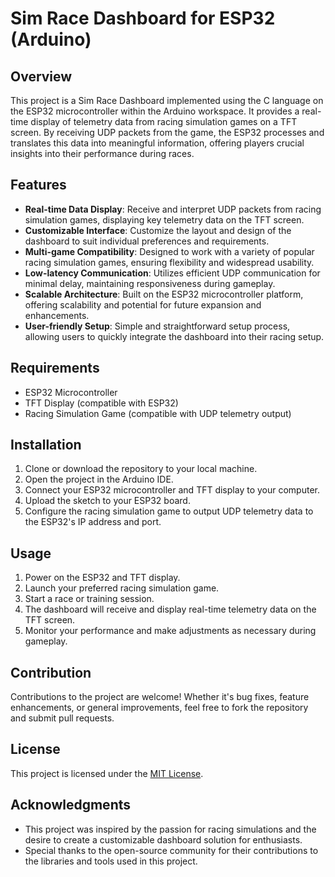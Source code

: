 # Sim Race Dashboard for ESP32 (Arduino)

<!--![Sim Race Dashboard](dashboard_image.jpg)-->

## Overview
This project is a Sim Race Dashboard implemented using the C language on the ESP32 microcontroller within the Arduino workspace. It provides a real-time display of telemetry data from racing simulation games on a TFT screen. By receiving UDP packets from the game, the ESP32 processes and translates this data into meaningful information, offering players crucial insights into their performance during races.

## Features
- **Real-time Data Display**: Receive and interpret UDP packets from racing simulation games, displaying key telemetry data on the TFT screen.
- **Customizable Interface**: Customize the layout and design of the dashboard to suit individual preferences and requirements.
- **Multi-game Compatibility**: Designed to work with a variety of popular racing simulation games, ensuring flexibility and widespread usability.
- **Low-latency Communication**: Utilizes efficient UDP communication for minimal delay, maintaining responsiveness during gameplay.
- **Scalable Architecture**: Built on the ESP32 microcontroller platform, offering scalability and potential for future expansion and enhancements.
- **User-friendly Setup**: Simple and straightforward setup process, allowing users to quickly integrate the dashboard into their racing setup.

## Requirements
- ESP32 Microcontroller
- TFT Display (compatible with ESP32)
- Racing Simulation Game (compatible with UDP telemetry output)

## Installation
1. Clone or download the repository to your local machine.
2. Open the project in the Arduino IDE.
3. Connect your ESP32 microcontroller and TFT display to your computer.
4. Upload the sketch to your ESP32 board.
5. Configure the racing simulation game to output UDP telemetry data to the ESP32's IP address and port.

## Usage
1. Power on the ESP32 and TFT display.
2. Launch your preferred racing simulation game.
3. Start a race or training session.
4. The dashboard will receive and display real-time telemetry data on the TFT screen.
5. Monitor your performance and make adjustments as necessary during gameplay.

## Contribution
Contributions to the project are welcome! Whether it's bug fixes, feature enhancements, or general improvements, feel free to fork the repository and submit pull requests.

## License
This project is licensed under the [MIT License](LICENSE).

## Acknowledgments
- This project was inspired by the passion for racing simulations and the desire to create a customizable dashboard solution for enthusiasts.
- Special thanks to the open-source community for their contributions to the libraries and tools used in this project.

